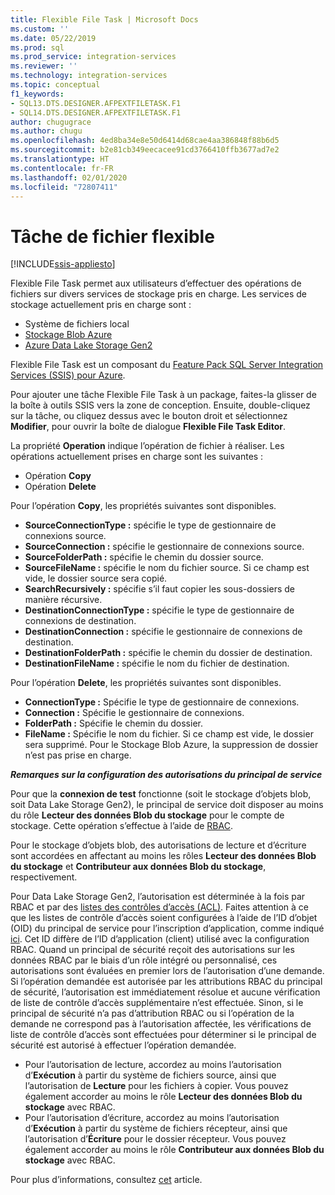 ```yaml
---
title: Flexible File Task | Microsoft Docs
ms.custom: ''
ms.date: 05/22/2019
ms.prod: sql
ms.prod_service: integration-services
ms.reviewer: ''
ms.technology: integration-services
ms.topic: conceptual
f1_keywords:
- SQL13.DTS.DESIGNER.AFPEXTFILETASK.F1
- SQL14.DTS.DESIGNER.AFPEXTFILETASK.F1
author: chugugrace
ms.author: chugu
ms.openlocfilehash: 4ed8ba34e8e50d6414d68cae4aa386848f88b6d5
ms.sourcegitcommit: b2e81cb349eecacee91cd3766410ffb3677ad7e2
ms.translationtype: HT
ms.contentlocale: fr-FR
ms.lasthandoff: 02/01/2020
ms.locfileid: "72807411"
---
```

# <a name="flexible-file-task"></a>Tâche de fichier flexible

[!INCLUDE[ssis-appliesto](../../includes/ssis-appliesto-ssvrpluslinux-asdb-asdw-xxx.md)]

Flexible File Task permet aux utilisateurs d’effectuer des opérations de fichiers sur divers services de stockage pris en charge.
Les services de stockage actuellement pris en charge sont :

- Système de fichiers local
- [Stockage Blob Azure](https://azure.microsoft.com/services/storage/blobs/)
- [Azure Data Lake Storage Gen2](https://docs.microsoft.com/azure/storage/blobs/data-lake-storage-introduction)

Flexible File Task est un composant du [Feature Pack SQL Server Integration Services (SSIS) pour Azure](../../integration-services/azure-feature-pack-for-integration-services-ssis.md).

Pour ajouter une tâche Flexible File Task à un package, faites-la glisser de la boîte à outils SSIS vers la zone de conception. Ensuite, double-cliquez sur la tâche, ou cliquez dessus avec le bouton droit et sélectionnez **Modifier**, pour ouvrir la boîte de dialogue **Flexible File Task Editor**.

La propriété **Operation** indique l’opération de fichier à réaliser.
Les opérations actuellement prises en charge sont les suivantes :
- Opération **Copy**
- Opération **Delete**

Pour l’opération **Copy**, les propriétés suivantes sont disponibles.

- **SourceConnectionType :** spécifie le type de gestionnaire de connexions source.
- **SourceConnection :** spécifie le gestionnaire de connexions source.
- **SourceFolderPath :** spécifie le chemin du dossier source.
- **SourceFileName :** spécifie le nom du fichier source. Si ce champ est vide, le dossier source sera copié.
- **SearchRecursively :** spécifie s’il faut copier les sous-dossiers de manière récursive.
- **DestinationConnectionType :** spécifie le type de gestionnaire de connexions de destination.
- **DestinationConnection :** spécifie le gestionnaire de connexions de destination.
- **DestinationFolderPath :** spécifie le chemin du dossier de destination.
- **DestinationFileName :** spécifie le nom du fichier de destination.

Pour l’opération **Delete**, les propriétés suivantes sont disponibles.
- **ConnectionType :** Spécifie le type de gestionnaire de connexions.
- **Connection :** Spécifie le gestionnaire de connexions.
- **FolderPath :** Spécifie le chemin du dossier.
- **FileName :** Spécifie le nom du fichier. Si ce champ est vide, le dossier sera supprimé. Pour le Stockage Blob Azure, la suppression de dossier n’est pas prise en charge.

***Remarques sur la configuration des autorisations du principal de service***

Pour que la **connexion de test** fonctionne (soit le stockage d’objets blob, soit Data Lake Storage Gen2), le principal de service doit disposer au moins du rôle **Lecteur des données Blob du stockage** pour le compte de stockage.
Cette opération s’effectue à l’aide de [RBAC](https://docs.microsoft.com/azure/storage/common/storage-auth-aad-rbac-portal#assign-rbac-roles-using-the-azure-portal).

Pour le stockage d’objets blob, des autorisations de lecture et d’écriture sont accordées en affectant au moins les rôles **Lecteur des données Blob du stockage**  et **Contributeur aux données Blob du stockage**, respectivement.

Pour Data Lake Storage Gen2, l’autorisation est déterminée à la fois par RBAC et par des [listes des contrôles d’accès (ACL)](https://docs.microsoft.com/azure/storage/blobs/data-lake-storage-how-to-set-permissions-storage-explorer).
Faites attention à ce que les listes de contrôle d’accès soient configurées à l’aide de l’ID d’objet (OID) du principal de service pour l’inscription d’application, comme indiqué [ici](https://docs.microsoft.com/azure/storage/blobs/data-lake-storage-access-control#how-do-i-set-acls-correctly-for-a-service-principal).
Cet ID diffère de l’ID d’application (client) utilisé avec la configuration RBAC.
Quand un principal de sécurité reçoit des autorisations sur les données RBAC par le biais d’un rôle intégré ou personnalisé, ces autorisations sont évaluées en premier lors de l’autorisation d’une demande.
Si l’opération demandée est autorisée par les attributions RBAC du principal de sécurité, l’autorisation est immédiatement résolue et aucune vérification de liste de contrôle d’accès supplémentaire n’est effectuée.
Sinon, si le principal de sécurité n’a pas d’attribution RBAC ou si l’opération de la demande ne correspond pas à l’autorisation affectée, les vérifications de liste de contrôle d’accès sont effectuées pour déterminer si le principal de sécurité est autorisé à effectuer l’opération demandée.

- Pour l’autorisation de lecture, accordez au moins l’autorisation d’**Exécution** à partir du système de fichiers source, ainsi que l’autorisation de **Lecture** pour les fichiers à copier. Vous pouvez également accorder au moins le rôle **Lecteur des données Blob du stockage** avec RBAC.
- Pour l’autorisation d’écriture, accordez au moins l’autorisation d’**Exécution** à partir du système de fichiers récepteur, ainsi que l’autorisation d’**Écriture** pour le dossier récepteur. Vous pouvez également accorder au moins le rôle **Contributeur aux données Blob du stockage** avec RBAC.

Pour plus d’informations, consultez [cet](https://docs.microsoft.com/azure/storage/blobs/data-lake-storage-access-control) article.
